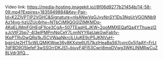 Video link: 
https://media-hosting.imagekit.io//8f06d9277b21454b/14-58-09.mp4?Expires=1835949884&Key-Pair-Id=K2ZIVPTIP2VGHC&Signature=nlsANwVqGJyvNnSY1Ds3NgUrVGONNb9Az14vg-hzUZUc6rhx~NTbCjM9QGGlZlMKMDq-4KqELiMmFGHEgF1lce3CgA~507TEaqHLJKW~2ooMMXEQafQa4YThuwzl2xJcVtF2bp7-4l3eIPMPmNqCeY7LnnNYY6aUakGwFab1v-IKpPTRvDwQRq1kJ5CVWaaNkrclLUuKE9cP5JKNVuH-bginUe2HT5cWLQMiKWqe36y8KXste6U57lkzlHeaBaS67cyrc0x5j1aAY~FrLt7dFBD9O5IefeF3wSSOrrDKJS1~biuyF4FI53Cwri8mqDVwg3WKLINMRwCuZ8LVdr3lfQ__
